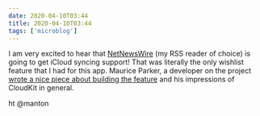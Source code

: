 ```yaml
---
date: 2020-04-10T03:44
title: 2020-04-10T03:44
tags: ['microblog']
---
```


I am very excited to hear that [NetNewsWire](https://ranchero.com/netnewswire/) (my RSS reader of choice) is going to get iCloud syncing support! That was literally the only wishlist feature that I had for this app. Maurice Parker, a developer on the project [wrote a nice piece about building the feature](https://vincode.io/2020/04/09/cloudkit-impressions-from.html) and his impressions of CloudKit in general.

ht @manton
